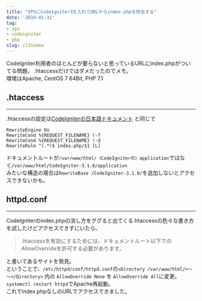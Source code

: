 ```yaml
---
title: "VPSにCodeIgniter3を入れてURLからindex.phpを除去する"
date: '2019-01-31'
tag:
- vps
- codeigniter
- php
slug: ci3index
---
```


CodeIgniter利用者のほとんどが要らないと思っているURLにindex.phpがついてる問題。
.htaccessだけではダメだったのでメモ。  
環境はApache, CentOS 7 64Bit, PHP 7.1

## .htaccess
---

.htaccessの設定は[CodeIgniterの日本語ドキュメント](https://codeigniter.jp/user_guide/3/general/urls.html)
と同じで

```
RewriteEngine On
RewriteCond %{REQUEST_FILENAME} !-f
RewriteCond %{REQUEST_FILENAME} !-d
RewriteRule ^(.*)$ index.php/$1 [L]
```

ドキュメントルートが`/var/www/html/（CodeIgniterの）application`ではなく`/var/www/html/CodeIgniter-3.1.0/application`  
みたいな構造の場合は`RewriteBase /CodeIgniter-3.1.0/`を追加しないとアクセスできないかも。

## httpd.conf
---

CodeIgniterのindex.phpの消し方をググると出てくる.htaccessの色々な書き方を試したけどアクセスできずにいたら、

>.htaccessを有効にするためには、ドキュメントルート以下でのAllowOverrideを許可する必要があります。

と書いてあるサイトを発見。     
ということで、`/etc/httpd/conf/httpd.conf`の`<Directory /var/www/html/>～～</Directory>` 内の `AllowOverride None` を `AllowOverride All`に変更。  
`systemctl restart httpd`でApache再起動。  
これでindex.phpなしのURLでアクセスできました。
